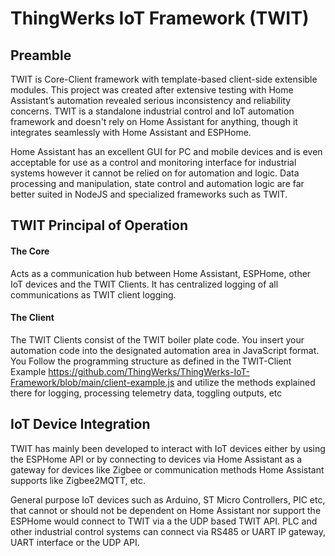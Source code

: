 # ThingWerks IoT Framework (TWIT)

## Preamble

TWIT is Core-Client framework with template-based client-side extensible modules. This project was created after extensive testing with Home Assistant’s automation revealed serious inconsistency and reliability concerns. TWIT is a standalone industrial control and IoT automation framework and doesn't rely on Home Assistant for anything, though it integrates seamlessly with Home Assistant and ESPHome. 

Home Assistant has an excellent GUI for PC and mobile devices and is even acceptable for use as a control and monitoring interface for industrial systems however it cannot be relied on for automation and logic. Data processing and manipulation, state control and automation logic are far better suited in NodeJS and specialized frameworks such as TWIT.

## TWIT Principal of Operation

#### The Core
Acts as a communication hub between Home Assistant, ESPHome, other IoT devices and the TWIT Clients. It has centralized logging of all communications as TWIT client logging.   

#### The Client
The TWIT Clients consist of the TWIT boiler plate code. You insert your automation code into the designated automation area in JavaScript format. You Follow the programming structure as defined in the TWIT-Client Example https://github.com/ThingWerks/ThingWerks-IoT-Framework/blob/main/client-example.js  and utilize the methods explained there for logging, processing telemetry data, toggling outputs, etc 


## IoT Device Integration

TWIT has mainly been developed to interact with IoT devices either by using the ESPHome API or by connecting to devices via Home Assistant as a gateway for devices like Zigbee or communication methods Home Assistant supports like Zigbee2MQTT, etc. 

General purpose IoT devices such as Arduino, ST Micro Controllers, PIC etc, that cannot or should not be dependent on Home Assistant nor support the ESPHome would connect to TWIT via a the UDP based TWIT API. PLC and other industrial control systems can connect via RS485 or UART IP gateway, UART interface or the UDP API. 
